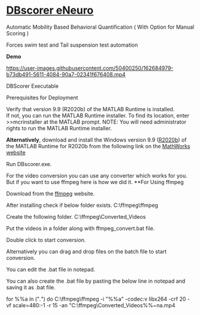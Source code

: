 # [DBscorer eNeuro](https://doi.org/10.1523/ENEURO.0305-21.2021)
Automatic Mobility Based Behavioral Quantification ( With Option for Manual Scoring )

Forces swim test and Tail suspension test automation

**Demo**

https://user-images.githubusercontent.com/50400250/162684979-b73db491-5611-4084-90a7-02341f676408.mp4

DBScorer Executable

Prerequisites for Deployment 

Verify that version 9.9 (R2020b) of the MATLAB Runtime is installed.   
If not, you can run the MATLAB Runtime installer.
To find its location, enter
	>>mcrinstaller
at the MATLAB prompt.
NOTE: You will need administrator rights to run the MATLAB Runtime installer. 

**Alternatively**, download and install the Windows version 9.9 ([R2020b](https://ssd.mathworks.com/supportfiles/downloads/R2020b/Release/5/deployment_files/installer/complete/win64/MATLAB_Runtime_R2020b_Update_5_win64.zip)) of the MATLAB Runtime for R2020b  from the following link on the [MathWorks website](https://www.mathworks.com/products/compiler/mcr/index.html)

Run DBscorer.exe.

For the video conversion you can use any converter which works for you. But if you want to use ffmpeg here is how we did it.
**For Using ffmpeg

Download from the [ffmpeg](http://ffmpeg.org/) website.

After installing check if below folder exists.
C:\ffmpeg\ffmpeg

Create the following folder.
C:\ffmpeg\Converted_Videos

Put the videos in a folder along with ffmpeg_convert.bat file.

Double click to start conversion.

Alternatively you can drag and drop files on the batch file to start conversion.

You can edit the .bat file in notepad.

You can also create the .bat file by pasting the below line in notepad and saving it as .bat file.


for %%a in ("*.*") do C:\ffmpeg\ffmpeg -i "%%a" -codec:v libx264 -crf 20 -vf scale=480:-1 -r 15 -an "C:\ffmpeg\Converted_Videos\%%~na.mp4
